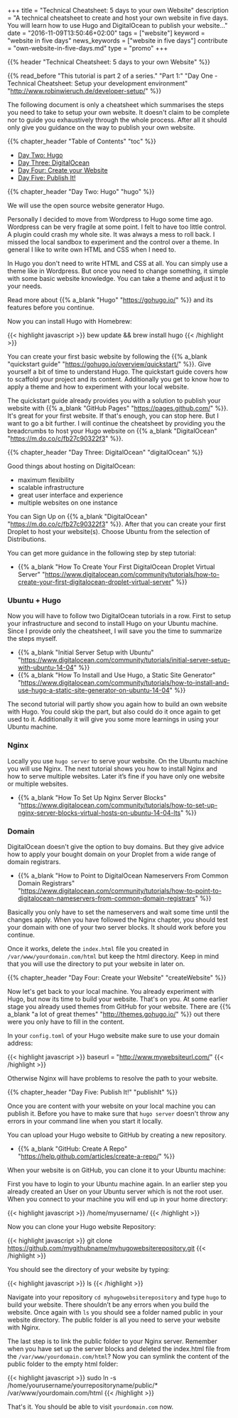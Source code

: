 +++
title = "Technical Cheatsheet: 5 days to your own Website"
description = "A technical cheatsheet to create and host your own website in five days. You will learn how to use Hugo and DigitalOcean to publish your website..."
date = "2016-11-09T13:50:46+02:00"
tags = ["website"]
keyword = "website in five days"
news_keywords = ["website in five days"]
contribute = "own-website-in-five-days.md"
type = "promo"
+++

{{% header "Technical Cheatsheet: 5 days to your own Website" %}}

{{% read_before "This tutorial is part 2 of a series." "Part 1:" "Day One - Technical Cheatsheet: Setup your development environment" "http://www.robinwieruch.de/developer-setup/" %}}

The following document is only a cheatsheet which summarises the steps you need to take to setup your own website. It doesn't claim to be complete nor to guide you exhaustively through the whole process. After all it should only give you guidance on the way to publish your own website.

{{% chapter_header "Table of Contents" "toc" %}}

* [Day Two: Hugo](#hugo)
* [Day Three: DigitalOcean](#digitalOcean)
* [Day Four: Create your Website](#createWebsite)
* [Day Five: Publish It!](#publishIt)

{{% chapter_header "Day Two: Hugo" "hugo" %}}

We will use the open source website generator Hugo.

Personally I decided to move from Wordpress to Hugo some time ago. Wordpress can be very fragile at some point. I felt to have too little control. A plugin could crash my whole site. It was always a mess to roll back. I missed the local sandbox to experiment and the control over a theme. In general I like to write own HTML and CSS when I need to.

In Hugo you don't need to write HTML and CSS at all. You can simply use a theme like in Wordpress. But once you need to change something, it simple with some basic website knowledge. You can take a theme and adjust it to your needs.

Read more about {{% a_blank "Hugo" "https://gohugo.io/" %}} and its features before you continue.

Now you can install Hugo with Homebrew:

{{< highlight javascript >}}
bew update && brew install hugo
{{< /highlight >}}

You can create your first basic website by following the {{% a_blank "quickstart guide" "https://gohugo.io/overview/quickstart/" %}}. Give yourself a bit of time to understand Hugo. The quickstart guide covers how to scaffold your project and its content. Additionally you get to know how to apply a theme and how to experiment with your local website.

The quickstart guide already provides you with a solution to publish your website with {{% a_blank "GitHub Pages" "https://pages.github.com/" %}}. It's great for your first website. If that's enough, you can stop here. But I want to go a bit further. I will continue the cheatsheet by providing you the breadcrumbs to host your Hugo website on {{% a_blank "DigitalOcean" "https://m.do.co/c/fb27c90322f3" %}}.

{{% chapter_header "Day Three: DigitalOcean" "digitalOcean" %}}

Good things about hosting on DigitalOcean:

* maximum flexibility
* scalable infrastructure
* great user interface and experience
* multiple websites on one instance

You can Sign Up on {{% a_blank "DigitalOcean" "https://m.do.co/c/fb27c90322f3" %}}. After that you can create your first Droplet to host your website(s). Choose Ubuntu from the selection of Distributions.

You can get more guidance in the following step by step tutorial:

* {{% a_blank "How To Create Your First DigitalOcean Droplet Virtual Server" "https://www.digitalocean.com/community/tutorials/how-to-create-your-first-digitalocean-droplet-virtual-server" %}}

### Ubuntu + Hugo

Now you will have to follow two DigitalOcean tutorials in a row. First to setup your infrastructure and second to install Hugo on your Ubuntu machine. Since I provide only the cheatsheet, I will save you the time to summarize the steps myself.

* {{% a_blank "Initial Server Setup with Ubuntu" "https://www.digitalocean.com/community/tutorials/initial-server-setup-with-ubuntu-14-04" %}}
* {{% a_blank "How To Install and Use Hugo, a Static Site Generator" "https://www.digitalocean.com/community/tutorials/how-to-install-and-use-hugo-a-static-site-generator-on-ubuntu-14-04" %}}

The second tutorial will partly show you again how to build an own website with Hugo. You could skip the part, but also could do it once again to get used to it. Additionally it will give you some more learnings in using your Ubuntu machine.

### Nginx

Locally you use `hugo server` to serve your website. On the Ubuntu machine you will use Nginx. The next tutorial shows you how to install Nginx and how to serve multiple websites. Later it’s fine if you have only one website or multiple websites.

* {{% a_blank "How To Set Up Nginx Server Blocks" "https://www.digitalocean.com/community/tutorials/how-to-set-up-nginx-server-blocks-virtual-hosts-on-ubuntu-14-04-lts" %}}

### Domain

DigitalOcean doesn't give the option to buy domains. But they give advice how to apply your bought domain on your Droplet from a wide range of domain registrars.

* {{% a_blank "How to Point to DigitalOcean Nameservers From Common Domain Registrars" "https://www.digitalocean.com/community/tutorials/how-to-point-to-digitalocean-nameservers-from-common-domain-registrars" %}}

Basically you only have to set the nameservers and wait some time until the changes apply. When you have followed the Nginx chapter, you should test your domain with one of your two server blocks. It should work before you continue.

Once it works, delete the `index.html` file you created in `/var/www/yourdomain.com/html` but keep the html directory. Keep in mind that you will use the directory to put your website in later on.

{{% chapter_header "Day Four: Create your Website" "createWebsite" %}}

Now let's get back to your local machine. You already experiment with Hugo, but now its time to build your website. That's on you. At some earlier stage you already used themes from GitHub for your website. There are {{% a_blank "a lot of great themes" "http://themes.gohugo.io/" %}} out there were you only have to fill in the content.

In your `config.toml` of your Hugo website make sure to use your domain address:

{{< highlight javascript >}}
baseurl = "http://www.mywebsiteurl.com/"
{{< /highlight >}}

Otherwise Nginx will have problems to resolve the path to your website.

{{% chapter_header "Day Five: Publish It!" "publishIt" %}}

Once you are content with your website on your local machine you can publish it. Before you have to make sure that `hugo server` doesn't throw any errors in your command line when you start it locally.

You can upload your Hugo website to GitHub by creating a new repository.

* {{% a_blank "GitHub: Create A Repo" "https://help.github.com/articles/create-a-repo/" %}}

When your website is on GitHub, you can clone it to your Ubuntu machine:

First you have to login to your Ubuntu machine again. In an earlier step you already created an User on your Ubuntu server which is not the root user. When you connect to your machine you will end up in your home directory:

{{< highlight javascript >}}
/home/myusername/
{{< /highlight >}}

Now you can clone your Hugo website Repository:

{{< highlight javascript >}}
git clone https://github.com/mygithubname/myhugowebsiterepository.git
{{< /highlight >}}

You should see the directory of your website by typing:

{{< highlight javascript >}}
ls
{{< /highlight >}}

Navigate into your repository `cd myhugowebsiterepository` and type `hugo` to build your website. There shouldn’t be any errors when you build the website. Once again with `ls` you should see a folder named public in your website directory. The public folder is all you need to serve your website with Nginx.

The last step is to link the public folder to your Nginx server. Remember when you have set up the server blocks and deleted the index.html file from the `/var/www/yourdomain.com/html`? Now you can symlink the content of the public folder to the empty html folder:

{{< highlight javascript >}}
sudo ln -s /home/yourusername/yourrepositoryname/public/* /var/www/yourdomain.com/html
{{< /highlight >}}

That's it. You should be able to visit `yourdomain.com` now.